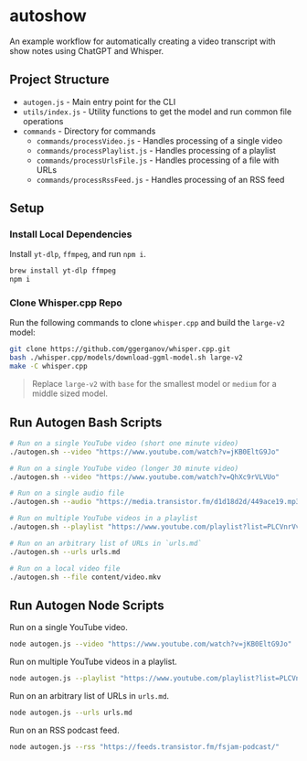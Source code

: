 # autoshow

An example workflow for automatically creating a video transcript with show notes using ChatGPT and Whisper.

## Project Structure

- `autogen.js` - Main entry point for the CLI
- `utils/index.js` - Utility functions to get the model and run common file operations
- `commands` - Directory for commands
  - `commands/processVideo.js` - Handles processing of a single video
  - `commands/processPlaylist.js` - Handles processing of a playlist
  - `commands/processUrlsFile.js` - Handles processing of a file with URLs
  - `commands/processRssFeed.js` - Handles processing of an RSS feed

## Setup

### Install Local Dependencies

Install `yt-dlp`, `ffmpeg`, and run `npm i`.

```bash
brew install yt-dlp ffmpeg
npm i
```

### Clone Whisper.cpp Repo

Run the following commands to clone `whisper.cpp` and build the `large-v2` model:

```bash
git clone https://github.com/ggerganov/whisper.cpp.git
bash ./whisper.cpp/models/download-ggml-model.sh large-v2
make -C whisper.cpp
```

> Replace `large-v2` with `base` for the smallest model or `medium` for a middle sized model.

## Run Autogen Bash Scripts



```bash
# Run on a single YouTube video (short one minute video)
./autogen.sh --video "https://www.youtube.com/watch?v=jKB0EltG9Jo"

# Run on a single YouTube video (longer 30 minute video)
./autogen.sh --video "https://www.youtube.com/watch?v=QhXc9rVLVUo"

# Run on a single audio file
./autogen.sh --audio "https://media.transistor.fm/d1d18d2d/449ace19.mp3"

# Run on multiple YouTube videos in a playlist
./autogen.sh --playlist "https://www.youtube.com/playlist?list=PLCVnrVv4KhXMh4DQBigyvHSRTf2CSj129"

# Run on an arbitrary list of URLs in `urls.md`
./autogen.sh --urls urls.md

# Run on a local video file
./autogen.sh --file content/video.mkv
```

## Run Autogen Node Scripts

Run on a single YouTube video.

```bash
node autogen.js --video "https://www.youtube.com/watch?v=jKB0EltG9Jo"
```

Run on multiple YouTube videos in a playlist.

```bash
node autogen.js --playlist "https://www.youtube.com/playlist?list=PLCVnrVv4KhXMh4DQBigyvHSRTf2CSj129"
```

Run on an arbitrary list of URLs in `urls.md`.

```bash
node autogen.js --urls urls.md
```

Run on an RSS podcast feed.

```bash
node autogen.js --rss "https://feeds.transistor.fm/fsjam-podcast/"
```